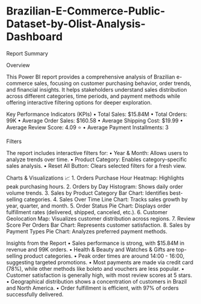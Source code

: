 # Brazilian-E-Commerce-Public-Dataset-by-Olist-Analysis-Dashboard
Report Summary

Overview 

This Power BI report provides a comprehensive analysis of Brazilian e-commerce sales, focusing on customer purchasing behavior, order trends, and financial insights. It helps stakeholders understand sales distribution across different categories, time periods, and payment methods while offering interactive filtering options for deeper exploration.

Key Performance Indicators (KPIs)
	•	Total Sales: $15.84M
	•	Total Orders: 99K
	•	Average Order Sales: $160.58
	•	Average Shipping Cost: $19.99
	•	Average Review Score: 4.09 ⭐️
	•	Average Payment Installments: 3

Filters 

The report includes interactive filters for:
	•	Year & Month: Allows users to analyze trends over time.
	•	Product Category: Enables category-specific sales analysis.
	•	Reset All Button: Clears selected filters for a fresh view.

Charts & Visualizations 📈
	1.	Orders Purchase Hour Heatmap: Highlights peak purchasing hours.
	2.	Orders by Day Histogram: Shows daily order volume trends.
	3.	Sales by Product Category Bar Chart: Identifies best-selling categories.
	4.	Sales Over Time Line Chart: Tracks sales growth by year, quarter, and month.
	5.	Order Status Pie Chart: Displays order fulfillment rates (delivered, shipped, canceled, etc.).
	6.	Customer Geolocation Map: Visualizes customer distribution across regions.
	7.	Review Score Per Orders Bar Chart: Represents customer satisfaction.
	8.	Sales by Payment Types Pie Chart: Analyzes preferred payment methods.

Insights from the Report
	•	Sales performance is strong, with $15.84M in revenue and 99K orders.
	•	Health & Beauty and Watches & Gifts are top-selling product categories.
	•	Peak order times are around 14:00 - 16:00, suggesting targeted promotions.
	•	Most payments are made via credit card (78%), while other methods like boleto and vouchers are less popular.
	•	Customer satisfaction is generally high, with most review scores at 5 stars.
	•	Geographical distribution shows a concentration of customers in Brazil and North America.
	•	Order fulfillment is efficient, with 97% of orders successfully delivered.

